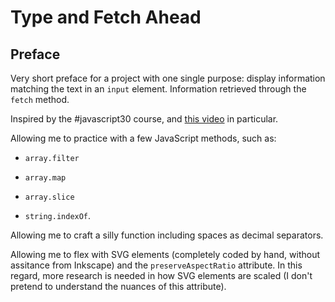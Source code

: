 # Type and Fetch Ahead

<!-- Proud result live [right here on codepen](). -->

## Preface

Very short preface for a project with one single purpose: display information matching the text in an `input` element. Information retrieved through the `fetch` method.

Inspired by the #javascript30 course, and [this video](https://youtu.be/y4gZMJKAeWs) in particular.

Allowing me to practice with a few JavaScript methods, such as:

- `array.filter`

- `array.map`

- `array.slice`

- `string.indexOf`.

Allowing me to craft a silly function including spaces as decimal separators.

Allowing me to flex with SVG elements (completely coded by hand, without assitance from Inkscape) and the `preserveAspectRatio` attribute. In this regard, more research is needed in how SVG elements are scaled (I don't pretend to understand the nuances of this attribute).
